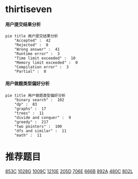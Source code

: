 # thirtiseven

<!-- tabs:start -->



#### **用户提交结果分析**

```mermaid
pie title 用户提交结果分析
    "Accepted" :  42
    "Rejected" :  0
    "Wrong answer" :  41
    "Runtime error" :  3
    "Time limit exceeded" :  10
    "Memory limit exceeded" :  0
    "Compilation error" :  3
    "Partial" :  0
```

#### **用户做题类型偏好分析**

```mermaid
pie title 用户做题类型偏好分析
    "binary search" :  102
    "dp" :  83
    "graphs" :  17
    "trees" :  11
    "divide and conquer" :  9
    "greedy" :  217
    "two pointers" :  100
    "dfs and similar" :  11
    "math" :  11
```



<!-- tabs:end -->
# 推荐题目
[853C](https://codeforces.com/contest/853/problem/C)
[1028G](https://codeforces.com/contest/1028/problem/G)
[1009C](https://codeforces.com/contest/1009/problem/C)
[1210E](https://codeforces.com/contest/1210/problem/E)
[205D](https://codeforces.com/contest/205/problem/D)
[706E](https://codeforces.com/contest/706/problem/E)
[666B](https://codeforces.com/contest/666/problem/B)
[892A](https://codeforces.com/contest/892/problem/A)
[480C](https://codeforces.com/contest/480/problem/C)
[802L](https://codeforces.com/contest/802/problem/L)
